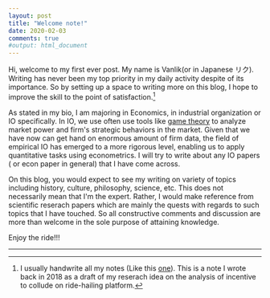 ```yaml
---
layout: post
title: "Welcome note!"
date: 2020-02-03
comments: true
#output: html_document
---
```


Hi, welcome to my first ever post. My name is Vanlik(or in Japanese リク). Writing has never been my top priority in my daily activity despite of its importance. So by setting up a space to writing more on this blog, I hope to improve the skill to the point of satisfaction.[^1]

[^1]: I usually handwrite all my notes (Like this [one](https://drive.google.com/file/d/13H_1X5MR2p4hoSaOnkcxW446eN044wbd/view)). This is a note I wrote back in 2018 as a draft of my reserach idea on the analysis of incentive to collude on ride-hailing platform.

As stated in my bio, I am majoring in Economics, in industrial organization or IO specifically. In IO, we use often use tools like [game theory](https://plato.stanford.edu/entries/game-theory/) to analyze market power and firm's strategic behaviors in the market. Given that we have now can get hand on enormous amount of firm data, the field of empirical IO has emerged to a more rigorous level, enabling us to apply quantitative tasks using econometrics. I will try to write about any IO papers ( or econ paper in general) that I have come across. 

On this blog, you would expect to see my writing on variety of topics including history, culture, philosophy, science, etc. This does not necessarily mean that I'm the expert. Rather, I would make reference from scientific reserach papers which are mainly the quests with regards to such topics that I have touched. So all constructive comments and discussion are more than welcome in the sole purpose of attaining knowledge. 

Enjoy the ride!!!

--------------------------------------------------------




